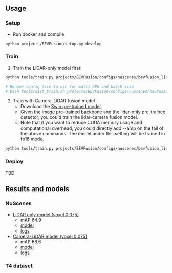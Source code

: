 ## Usage
### Setup

- Run docker and compile

```sh
python projects/BEVFusion/setup.py develop
```

### Train

1. Train the LiDAR-only model first:

```sh
python tools/train.py projects/BEVFusion/configs/nuscenes/bevfusion_lidar_voxel0075_second_secfpn_1xb1-cyclic-20e_nus-3d.py

# Rename config file to use for multi GPU and batch size
# bash tools/dist_train.sh projects/BEVFusion/configs/nuscenes/bevfusion_lidar_voxel0075_second_secfpn_2xb2-cyclic-20e_nus-3d.py 2
```

2. Train with Camera-LiDAR fusion model
   - Download the [Swin pre-trained model](https://download.openmmlab.com/mmdetection3d/v1.1.0_models/bevfusion/swint-nuimages-pretrained.pth).
   - Given the image pre-trained backbone and the lidar-only pre-trained detector, you could train the lidar-camera fusion model.
   - Note that if you want to reduce CUDA memory usage and computational overhead, you could directly add --amp on the tail of the above commands. The model under this setting will be trained in fp16 mode.

```sh
python tools/train.py projects/BEVFusion/configs/nuscenes/bevfusion_lidar-cam_voxel0075_second_secfpn_1xb2-cyclic-20e_nus-3d.py --cfg-options load_from=${LIDAR_PRETRAINED_CHECKPOINT} model.img_backbone.init_cfg.checkpoint=${IMAGE_PRETRAINED_BACKBONE}
```

### Deploy

TBD

## Results and models
### NuScenes

- [LiDAR only model (voxel 0.075)](./configs/bevfusion_lidar_voxel0075_second_secfpn_8xb4-cyclic-20e_nus-3d.py)
  - mAP 64.9
  - [model](https://download.openmmlab.com/mmdetection3d/v1.1.0_models/bevfusion/bevfusion_lidar_voxel0075_second_secfpn_8xb4-cyclic-20e_nus-3d-2628f933.pth)
  - [logs](https://download.openmmlab.com/mmdetection3d/v1.1.0_models/bevfusion/bevfusion_lidar_voxel0075_second_secfpn_8xb4-cyclic-20e_nus-3d_20230322_053447.log)
- [Camera-LiDAR model (voxel 0.075)](./configs/bevfusion_lidar-cam_voxel0075_second_secfpn_8xb4-cyclic-20e_nus-3d.py)
  - mAP 68.6
  - [model](https://download.openmmlab.com/mmdetection3d/v1.1.0_models/bevfusion/bevfusion_lidar-cam_voxel0075_second_secfpn_8xb4-cyclic-20e_nus-3d-5239b1af.pth)
  - [logs](https://download.openmmlab.com/mmdetection3d/v1.1.0_models/bevfusion/bevfusion_lidar-cam_voxel0075_second_secfpn_8xb4-cyclic-20e_nus-3d_20230524_001539.log)

### T4 dataset
